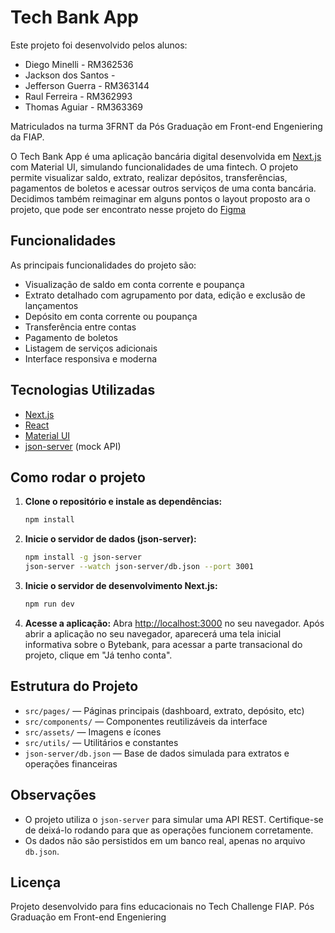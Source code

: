 # Tech Bank App

Este projeto foi desenvolvido pelos alunos:
 - Diego Minelli - RM362536
 - Jackson dos Santos - 
 - Jefferson Guerra - RM363144
 - Raul Ferreira - RM362993
 - Thomas Aguiar - RM363369

Matriculados na turma 3FRNT da Pós Graduação em Front-end Engeniering da FIAP.

O Tech Bank App é uma aplicação bancária digital desenvolvida em [Next.js](https://nextjs.org) com Material UI, simulando funcionalidades de uma fintech. O projeto permite visualizar saldo, extrato, realizar depósitos, transferências, pagamentos de boletos e acessar outros serviços de uma conta bancária.
Decidimos também reimaginar em alguns pontos o layout proposto ara o projeto, que pode ser encontrato nesse projeto do [Figma](https://www.figma.com/design/06sUi5crvAO4JuQHdGkdo2/Tech-Challenge?node-id=0-1&p=f&t=GN8a2pifAUeCwBl0-0)

## Funcionalidades
  As principais funcionalidades do projeto são:

- Visualização de saldo em conta corrente e poupança
- Extrato detalhado com agrupamento por data, edição e exclusão de lançamentos
- Depósito em conta corrente ou poupança
- Transferência entre contas
- Pagamento de boletos
- Listagem de serviços adicionais
- Interface responsiva e moderna

## Tecnologias Utilizadas

- [Next.js](https://nextjs.org)
- [React](https://react.dev)
- [Material UI](https://mui.com)
- [json-server](https://github.com/typicode/json-server) (mock API)

## Como rodar o projeto

1. **Clone o repositório e instale as dependências:**
   ```bash
   npm install
   ```

2. **Inicie o servidor de dados (json-server):**
   ```bash
   npm install -g json-server
   json-server --watch json-server/db.json --port 3001
   ```

3. **Inicie o servidor de desenvolvimento Next.js:**
   ```bash
   npm run dev
   ```

4. **Acesse a aplicação:**
   Abra [http://localhost:3000](http://localhost:3000) no seu navegador. Após abrir a aplicação no seu navegador, aparecerá uma tela inicial informativa sobre o Bytebank, para acessar a parte transacional do projeto, clique em "Já tenho conta".

## Estrutura do Projeto

- `src/pages/` — Páginas principais (dashboard, extrato, depósito, etc)
- `src/components/` — Componentes reutilizáveis da interface
- `src/assets/` — Imagens e ícones
- `src/utils/` — Utilitários e constantes
- `json-server/db.json` — Base de dados simulada para extratos e operações financeiras

## Observações

- O projeto utiliza o `json-server` para simular uma API REST. Certifique-se de deixá-lo rodando para que as operações funcionem corretamente.
- Os dados não são persistidos em um banco real, apenas no arquivo `db.json`.

## Licença

Projeto desenvolvido para fins educacionais no Tech Challenge FIAP. Pós Graduação em Front-end Engeniering
